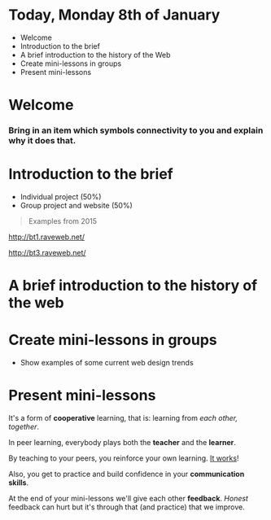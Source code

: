 # Today, Monday 8th of January

* Welcome
* Introduction to the brief
* A brief introduction to the history of the Web
* Create mini-lessons in groups
* Present mini-lessons

# Welcome

### Bring in an item which symbols connectivity to you and explain why it does that.

# Introduction to the brief

* Individual project (50%)
* Group project and website (50%)

> Examples from 2015

http://bt1.raveweb.net/

http://bt3.raveweb.net/


# A brief introduction to the history of the web

# Create mini-lessons in groups

* Show examples of some current web design trends


# Present mini-lessons

It's a form of **cooperative** learning, that is: learning from *each other, together*.

In peer learning, everybody plays both the **teacher** and the **learner**.

<!-- > Docendo discimus [By teaching, we learn] -->

By teaching to your peers, you reinforce your own learning. [It works](http://visible-learning.org/hattie-ranking-influences-effect-sizes-learning-achievement/hattie-ranking-teaching-effects)!

Also, you get to practice and build confidence in your **communication skills**.

At the end of your mini-lessons we'll give each other **feedback**. *Honest* feedback can hurt but it's through that (and practice) that we improve.
